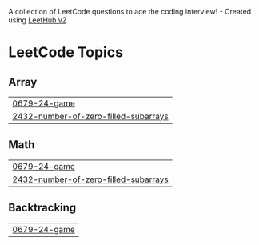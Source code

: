 A collection of LeetCode questions to ace the coding interview! - Created using [LeetHub v2](https://github.com/arunbhardwaj/LeetHub-2.0)
<!---LeetCode Topics Start-->
# LeetCode Topics
## Array
|  |
| ------- |
| [0679-24-game](https://github.com/arina-tuladhar/solid-doodle/tree/master/0679-24-game) |
| [2432-number-of-zero-filled-subarrays](https://github.com/arina-tuladhar/solid-doodle/tree/master/2432-number-of-zero-filled-subarrays) |
## Math
|  |
| ------- |
| [0679-24-game](https://github.com/arina-tuladhar/solid-doodle/tree/master/0679-24-game) |
| [2432-number-of-zero-filled-subarrays](https://github.com/arina-tuladhar/solid-doodle/tree/master/2432-number-of-zero-filled-subarrays) |
## Backtracking
|  |
| ------- |
| [0679-24-game](https://github.com/arina-tuladhar/solid-doodle/tree/master/0679-24-game) |
<!---LeetCode Topics End-->